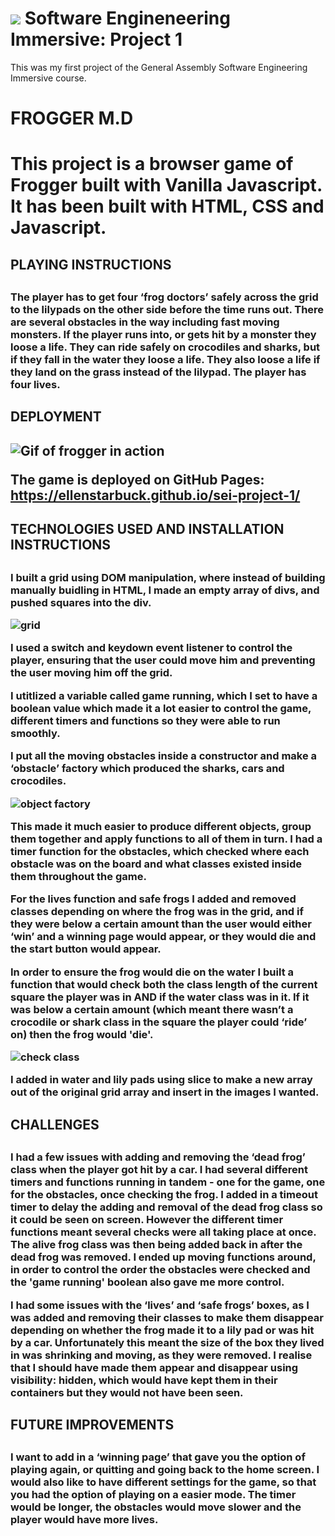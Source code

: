 # ![](https://ga-dash.s3.amazonaws.com/production/assets/logo-9f88ae6c9c3871690e33280fcf557f33.png) Software Engineneering Immersive: Project 1
This was my first project of the General Assembly Software Engineering Immersive course.

<h1> FROGGER M.D <h1>

This project is a browser game of Frogger built with Vanilla Javascript.
It has been built with HTML, CSS and Javascript.

<h2> PLAYING INSTRUCTIONS <h2>

<h3> The player has to get four ‘frog doctors’ safely across the grid to the lilypads on the other side before the time runs out. There are several obstacles in the way including fast moving monsters. If the player runs into, or gets hit by a monster they loose a life. They can ride safely on crocodiles and sharks, but if they fall in the water they loose a life. They also loose a life if they land on the grass instead of the lilypad. The player has four lives.  <h3>

<h2> DEPLOYMENT <h2>

![Gif of frogger in action](https://media.giphy.com/media/emGXEoILCDclYfrRFP/giphy.gif)


The game is deployed on GitHub Pages: https://ellenstarbuck.github.io/sei-project-1/

<h2> TECHNOLOGIES USED AND INSTALLATION INSTRUCTIONS <h2>

<h3> I built a grid using DOM manipulation, where instead of building manually buidling in HTML, I made an empty array of divs, and pushed squares into the div.

![grid](https://i.imgur.com/OBrL7oz.png)

I used a switch and keydown event listener to control the player, ensuring that the user could move him and preventing the user moving him off the grid.

I utitlized a variable called game running, which I set to have a boolean value which made it a lot easier to control the game, different timers and functions so they were able to run smoothly. 

I put all the moving obstacles inside a constructor and make a ‘obstacle’ factory which produced the sharks, cars and crocodiles.

![object factory](https://i.imgur.com/xEo2Xvc.png)

This made it much easier to produce different objects, group them together and apply functions to all of them in turn.
I had a timer function for the obstacles, which checked where each obstacle was on the board and what classes existed inside them throughout the game. 

For the lives function and safe frogs I added and removed classes depending on where the frog was in the grid, and if they were below a certain amount than the user would either ‘win’ and a winning page would appear, or they would die and the start button would appear.

In order to ensure the frog would die on the water I built a function that would check both the class length of the current square the player was in AND if the water class was in it. If it was below a certain amount (which meant there wasn’t a crocodile or shark class in the square the player could ‘ride’ on) then the frog would 'die'. 

![check class](https://i.imgur.com/sOjwCvV.png)


I added in water and lily pads using slice to make a new array out of the original grid array and insert in the images I wanted. <h3>

<h2> CHALLENGES <h2>

<h3> I had a few issues with adding and removing the ‘dead frog’ class when the player got hit by a car. I had several different timers and functions running in tandem - one for the game, one for the obstacles, once checking the frog. I added in a timeout timer to delay the adding and removal of the dead frog class so it could be seen on screen. However the different timer functions meant  several checks were all taking place at once. The alive frog class was then being added back in after the dead frog was removed. I ended up moving functions around, in order to control the order the obstacles were checked and the 'game running' boolean also gave me more control. 

I had some issues with the ‘lives’ and ‘safe frogs’ boxes, as I was added and removing their classes to make them disappear depending on whether the frog made it to a lily pad or was hit by a car. Unfortunately this meant the size of the box they lived in was shrinking and moving, as they were removed. I realise that I should have made them appear and disappear using visibility: hidden, which would have kept them in their containers but they would not have been seen. <h3>

<h2> FUTURE IMPROVEMENTS <h2>

<h3> I want to add in a ‘winning page’ that gave you the option of playing again, or quitting and going back to the home screen. I would also like to have different settings for the game, so that you had the option of playing on a easier mode. The timer would be longer, the obstacles would move slower and the player would have more lives. <h3>